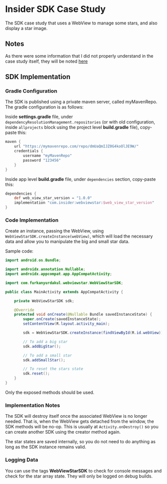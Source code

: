# Insider SDK Case Study

The SDK case study that uses a WebView to manage some stars, and also display a star image.

## Notes

As there were some information that I did not properly understand in the case study itself, they
will be noted [here](notes.txt)

## SDK Implementation

### Gradle Configuration

The SDK is published using a private maven server, called myMavenRepo. The gradle configuration is
as follows:

Inside **settings.gradle** file, under `dependencyResolutionManagement.repositories` (or with old
configuration, inside `allprojects` block using the project level **build.gradle** file), copy-paste
this:

```groovy
maven {
    url "https://mymavenrepo.com/repo/dmUaQmIJZ0G4koOlJE9W/"
    credentials {
        username "myMavenRepo"
        password "123456"
    }
}
```

Inside app level **build.gradle** file, under `dependencies` section, copy-paste this:

```groovy
dependencies {
    def web_view_star_version = "1.0.0"
    implementation "com.insider:webviewstar:$web_view_star_version"
}
```

### Code Implementation

Create an instance, passing the WebView, using `WebViewStarSDK.createInstance(webView)`, which will
load the necessary data and allow you to manipulate the big and small star data.

Sample code:

```java
import android.os.Bundle;

import androidx.annotation.Nullable;
import androidx.appcompat.app.AppCompatActivity;

import com.furkanyurdakul.webviewstar.WebViewStarSDK;

public class MainActivity extends AppCompatActivity {

    private WebViewStarSDK sdk;

    @Override
    protected void onCreate(@Nullable Bundle savedInstanceState) {
        super.onCreate(savedInstanceState);
        setContentView(R.layout.activity_main);

        sdk = WebViewStarSDK.createInstance(findViewById(R.id.webView));

        // To add a big star
        sdk.addBigStar();

        // To add a small star
        sdk.addSmallStar();

        // To reset the stars state
        sdk.reset();
    }
}
```

Only the exposed methods should be used.

### Implementation Notes

The SDK will destroy itself once the associated WebView is no longer needed. That is, when the
WebView gets detached from the window, the SDK methods will be no-op. This is usually
at `Activity.onDestroy()` so you can create another SDK using the creator method again.

The star states are saved internally, so you do not need to do anything as long as
the SDK instance remains valid.

### Logging Data

You can use the tags **WebViewStarSDK** to check for console messages and check for
the star array state. They will only be logged on debug builds.
